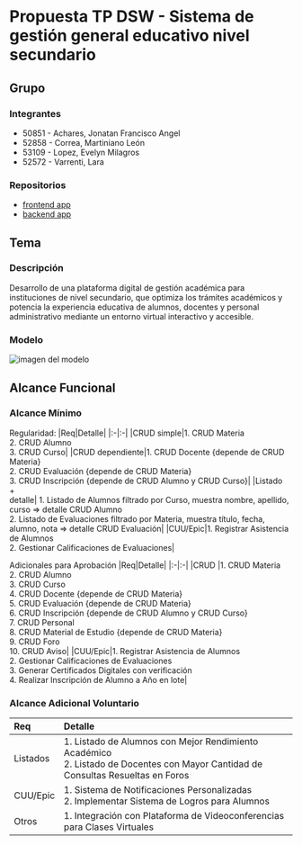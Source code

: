 # Propuesta TP DSW - Sistema de gestión general educativo nivel secundario

## Grupo
### Integrantes
* 50851 - Achares, Jonatan Francisco Angel
* 52858 - Correa, Martiniano León
* 53109 - Lopez, Evelyn Milagros
* 52572 - Varrenti, Lara

### Repositorios
* [frontend app](http://hyperlinkToGihubOrGitlab)
* [backend app](http://hyperlinkToGihubOrGitlab)

## Tema
### Descripción
Desarrollo de una plataforma digital de gestión académica para instituciones de nivel secundario, que optimiza los trámites académicos y potencia la experiencia educativa de alumnos, docentes y personal administrativo mediante un entorno virtual interactivo y accesible.

### Modelo
![imagen del modelo]()

## Alcance Funcional 

### Alcance Mínimo

Regularidad:
|Req|Detalle|
|:-|:-|
|CRUD simple|1. CRUD Materia<br>2. CRUD Alumno<br>3. CRUD Curso|
|CRUD dependiente|1. CRUD Docente {depende de CRUD Materia}<br>2. CRUD Evaluación {depende de CRUD Materia}<br>3. CRUD Inscripción {depende de CRUD Alumno y CRUD Curso}|
|Listado<br>+<br>detalle| 1. Listado de Alumnos filtrado por Curso, muestra nombre, apellido, curso => detalle CRUD Alumno<br> 2. Listado de Evaluaciones filtrado por Materia, muestra título, fecha, alumno, nota => detalle CRUD Evaluación|
|CUU/Epic|1. Registrar Asistencia de Alumnos<br>2. Gestionar Calificaciones de Evaluaciones|


Adicionales para Aprobación
|Req|Detalle|
|:-|:-|
|CRUD |1. CRUD Materia<br>2. CRUD Alumno<br>3. CRUD Curso<br>4. CRUD Docente {depende de CRUD Materia}<br>5. CRUD Evaluación {depende de CRUD Materia}<br>6. CRUD Inscripción {depende de CRUD Alumno y CRUD Curso}<br>7. CRUD Personal<br>8. CRUD Material de Estudio {depende de CRUD Materia}<br>9. CRUD Foro<br>10. CRUD Aviso|
|CUU/Epic|1. Registrar Asistencia de Alumnos<br>2. Gestionar Calificaciones de Evaluaciones<br>3. Generar Certificados Digitales con verificación<br>4. Realizar Inscripción de Alumno a Año en lote|


### Alcance Adicional Voluntario

|Req|Detalle|
|:-|:-|
|Listados |1. Listado de Alumnos con Mejor Rendimiento Académico <br>2. Listado de Docentes con Mayor Cantidad de Consultas Resueltas en Foros|
|CUU/Epic|1. Sistema de Notificaciones Personalizadas<br>2. Implementar Sistema de Logros para Alumnos|
|Otros|1. Integración con Plataforma de Videoconferencias para Clases Virtuales|

